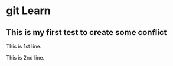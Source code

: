 # git Learn

## This is my first test to create some conflict

This is 1st line.

This is 2nd line.
